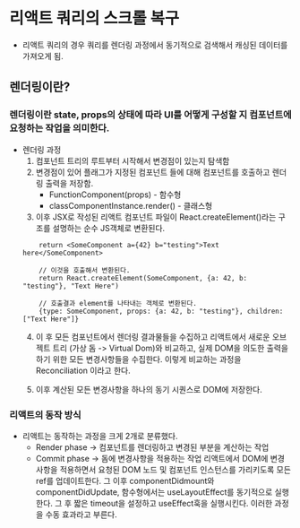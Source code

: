 # 리액트 쿼리의 스크롤 복구

- 리액트 쿼리의 경우 쿼리를 렌더링 과정에서 동기적으로 검색해서 캐싱된 데이터를 가져오게 됨.
## 렌더링이란?
### 렌더링이란 state, props의 상태에 따라 UI를 어떻게 구성할 지 컴포넌트에 요청하는 작업을 의미한다.
- 렌더링 과정
    1. 컴포넌트 트리의 루트부터 시작해서 변경점이 있는지 탐색함
    2. 변경점이 있어 플래그가 지정된 컴포넌트 들에 대해 컴포넌트를 호출하고 렌더링 출력을 저장함.
        - FunctionComponent(props) - 함수형
        - classComponentInstance.render() - 클래스형
    3. 이후 JSX로 작성된 리액트 컴포넌트 파일이 React.createElement()라는 구조를 설명하는 순수 JS객체로 변환된다.
    ~~~
        return <SomeComponent a={42} b="testing">Text here</SomeComponent>

        // 이것을 호출해서 변환된다.
        return React.createElement(SomeComponent, {a: 42, b: "testing"}, "Text Here")

        // 호출결과 element를 나타내는 객체로 변환된다.
        {type: SomeComponent, props: {a: 42, b: "testing"}, children: ["Text Here"]}
    ~~~
    4. 이 후 모든 컴포넌트에서 렌더링 결과물들을 수집하고 리액트에서 새로운 오브젝트 트리 (가상 돔 -> Virtual Dom)와 비교하고, 실제 DOM을 의도한 출력을 하기 위한 모든 변경사항들을 수집한다.
    이렇게 비교하는 과정을 Reconciliation 이라고 한다.

    5. 이후 계산된 모든 변경사항을 하나의 동기 시퀀스로 DOM에 저장한다.
### 리액트의 동작 방식
- 리액트는 동작하는 과정을 크게 2개로 분류했다.
    - Render phase -> 컴포넌트를 렌더링하고 변경된 부분을 계산하는 작업
    - Commit phase -> 돔에 변경사항을 적용하는 작업
리액트에서 DOM에 변경사항을 적용하면서 요청된 DOM 노드 및 컴포넌트 인스턴스를 가리키도록 모든 ref를 업데이트한다.
그 이후 componentDidmount와 componentDidUpdate, 함수형에서는 useLayoutEffect를 동기적으로 실행한다.
그 후 짧은 timeout을 설정하고 useEffect훅을 실행시킨다. 이러한 과정을 수동 효과라고 부른다.
    